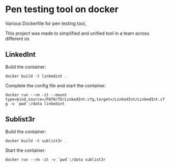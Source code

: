 # Pen testing tool on docker
Various Dockerfile for pen testing tool,

This project was made to simplified and unified tool in a team across different os

## LinkedInt
Build the container:

`docker build -t linkedint .`

Complete the config file and start the container:

```docker run --rm -it --mount type=bind,source=/PATH/TO/LinkedInt.cfg,target=/LinkedInt/LinkedInt.cfg -v `pwd`:/data linkedint```

## Sublist3r
Build the container:

`docker build -t sublist3r .`

Start the container:

```docker run --rm -it -v `pwd`:/data sublist3r```


